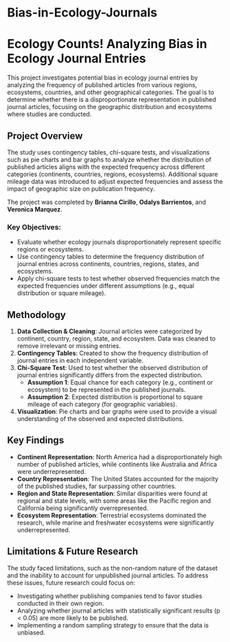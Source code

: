 # Bias-in-Ecology-Journals

# Ecology Counts! Analyzing Bias in Ecology Journal Entries

This project investigates potential bias in ecology journal entries by analyzing the frequency of published articles from various regions, ecosystems, countries, and other geographical categories. The goal is to determine whether there is a disproportionate representation in published journal articles, focusing on the geographic distribution and ecosystems where studies are conducted.

## Project Overview

The study uses contingency tables, chi-square tests, and visualizations such as pie charts and bar graphs to analyze whether the distribution of published articles aligns with the expected frequency across different categories (continents, countries, regions, ecosystems). Additional square mileage data was introduced to adjust expected frequencies and assess the impact of geographic size on publication frequency.

The project was completed by **Brianna Cirillo**, **Odalys Barrientos**, and **Veronica Marquez**.

### Key Objectives:
- Evaluate whether ecology journals disproportionately represent specific regions or ecosystems.
- Use contingency tables to determine the frequency distribution of journal entries across continents, countries, regions, states, and ecosystems.
- Apply chi-square tests to test whether observed frequencies match the expected frequencies under different assumptions (e.g., equal distribution or square mileage).

## Methodology

1. **Data Collection & Cleaning**: Journal articles were categorized by continent, country, region, state, and ecosystem. Data was cleaned to remove irrelevant or missing entries.
2. **Contingency Tables**: Created to show the frequency distribution of journal entries in each independent variable.
3. **Chi-Square Test**: Used to test whether the observed distribution of journal entries significantly differs from the expected distribution.
   - **Assumption 1**: Equal chance for each category (e.g., continent or ecosystem) to be represented in the published journals.
   - **Assumption 2**: Expected distribution is proportional to square mileage of each category (for geographic variables).
4. **Visualization**: Pie charts and bar graphs were used to provide a visual understanding of the observed and expected distributions.

## Key Findings

- **Continent Representation**: North America had a disproportionately high number of published articles, while continents like Australia and Africa were underrepresented.
- **Country Representation**: The United States accounted for the majority of the published studies, far surpassing other countries.
- **Region and State Representation**: Similar disparities were found at regional and state levels, with some areas like the Pacific region and California being significantly overrepresented.
- **Ecosystem Representation**: Terrestrial ecosystems dominated the research, while marine and freshwater ecosystems were significantly underrepresented.

## Limitations & Future Research

The study faced limitations, such as the non-random nature of the dataset and the inability to account for unpublished journal articles. To address these issues, future research could focus on:
- Investigating whether publishing companies tend to favor studies conducted in their own region.
- Analyzing whether journal articles with statistically significant results (p < 0.05) are more likely to be published.
- Implementing a random sampling strategy to ensure that the data is unbiased.


